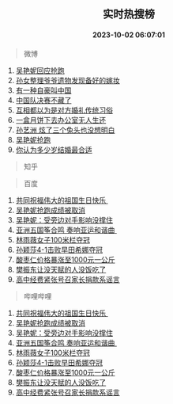 <div align="center"><h2>实时热搜榜</h2><h4>2023-10-02 06:07:01</h4></div>

> 微博  

1. [吴艳妮回应抢跑](https://s.weibo.com/weibo?q=%23%E5%90%B4%E8%89%B3%E5%A6%AE%E5%9B%9E%E5%BA%94%E6%8A%A2%E8%B7%91%23&t=31&band_rank=1&Refer=top)<br />
2. [孙女整理爷爷遗物发现备好的嫁妆](https://s.weibo.com/weibo?q=%23%E5%AD%99%E5%A5%B3%E6%95%B4%E7%90%86%E7%88%B7%E7%88%B7%E9%81%97%E7%89%A9%E5%8F%91%E7%8E%B0%E5%A4%87%E5%A5%BD%E7%9A%84%E5%AB%81%E5%A6%86%23&t=31&band_rank=2&Refer=top)<br />
3. [有一种自豪叫中国](https://s.weibo.com/weibo?q=%23%E6%9C%89%E4%B8%80%E7%A7%8D%E8%87%AA%E8%B1%AA%E5%8F%AB%E4%B8%AD%E5%9B%BD%23&t=31&band_rank=3&Refer=top)<br />
4. [中国队决赛不藏了](https://s.weibo.com/weibo?q=%23%E4%B8%AD%E5%9B%BD%E9%98%9F%E5%86%B3%E8%B5%9B%E4%B8%8D%E8%97%8F%E4%BA%86%23&t=31&band_rank=4&Refer=top)<br />
5. [互相都以为是对方婚礼传统习俗](https://s.weibo.com/weibo?q=%23%E4%BA%92%E7%9B%B8%E9%83%BD%E4%BB%A5%E4%B8%BA%E6%98%AF%E5%AF%B9%E6%96%B9%E5%A9%9A%E7%A4%BC%E4%BC%A0%E7%BB%9F%E4%B9%A0%E4%BF%97%23&t=31&band_rank=5&Refer=top)<br />
6. [一盒月饼下去办公室无人生还](https://s.weibo.com/weibo?q=%E4%B8%80%E7%9B%92%E6%9C%88%E9%A5%BC%E4%B8%8B%E5%8E%BB%E5%8A%9E%E5%85%AC%E5%AE%A4%E6%97%A0%E4%BA%BA%E7%94%9F%E8%BF%98&t=31&band_rank=6&Refer=top)<br />
7. [孙艺洲 炫了三个兔头也没想明白](https://s.weibo.com/weibo?q=%E5%AD%99%E8%89%BA%E6%B4%B2%20%E7%82%AB%E4%BA%86%E4%B8%89%E4%B8%AA%E5%85%94%E5%A4%B4%E4%B9%9F%E6%B2%A1%E6%83%B3%E6%98%8E%E7%99%BD&t=31&band_rank=7&Refer=top)<br />
8. [吴艳妮抢跑](https://s.weibo.com/weibo?q=%23%E5%90%B4%E8%89%B3%E5%A6%AE%E6%8A%A2%E8%B7%91%23&t=31&band_rank=8&Refer=top)<br />
9. [你认为多少岁结婚最合适](https://s.weibo.com/weibo?q=%23%E4%BD%A0%E8%AE%A4%E4%B8%BA%E5%A4%9A%E5%B0%91%E5%B2%81%E7%BB%93%E5%A9%9A%E6%9C%80%E5%90%88%E9%80%82%23&t=31&band_rank=9&Refer=top)<br />

> 知乎  


> 百度  

1. [共同祝福伟大的祖国生日快乐 ](https://www.baidu.com/s?wd=%E5%85%B1%E5%90%8C%E7%A5%9D%E7%A6%8F%E4%BC%9F%E5%A4%A7%E7%9A%84%E7%A5%96%E5%9B%BD%E7%94%9F%E6%97%A5%E5%BF%AB%E4%B9%90%C2%A0&sa=fyb_news&rsv_dl=fyb_news)<br />
2. [吴艳妮抢跑成绩被取消](https://www.baidu.com/s?wd=%E5%90%B4%E8%89%B3%E5%A6%AE%E6%8A%A2%E8%B7%91%E6%88%90%E7%BB%A9%E8%A2%AB%E5%8F%96%E6%B6%88&sa=fyb_news&rsv_dl=fyb_news)<br />
3. [吴艳妮：受旁边对手影响没撑住](https://www.baidu.com/s?wd=%E5%90%B4%E8%89%B3%E5%A6%AE%EF%BC%9A%E5%8F%97%E6%97%81%E8%BE%B9%E5%AF%B9%E6%89%8B%E5%BD%B1%E5%93%8D%E6%B2%A1%E6%92%91%E4%BD%8F&sa=fyb_news&rsv_dl=fyb_news)<br />
4. [亚洲五国筝合鸣 奏响亚运和谐曲 ](https://www.baidu.com/s?wd=%E4%BA%9A%E6%B4%B2%E4%BA%94%E5%9B%BD%E7%AD%9D%E5%90%88%E9%B8%A3+%E5%A5%8F%E5%93%8D%E4%BA%9A%E8%BF%90%E5%92%8C%E8%B0%90%E6%9B%B2%C2%A0&sa=fyb_news&rsv_dl=fyb_news)<br />
5. [林雨薇女子100米栏夺冠](https://www.baidu.com/s?wd=%E6%9E%97%E9%9B%A8%E8%96%87%E5%A5%B3%E5%AD%90100%E7%B1%B3%E6%A0%8F%E5%A4%BA%E5%86%A0&sa=fyb_news&rsv_dl=fyb_news)<br />
6. [孙颖莎4-1击败早田希娜夺冠](https://www.baidu.com/s?wd=%E5%AD%99%E9%A2%96%E8%8E%8E4-1%E5%87%BB%E8%B4%A5%E6%97%A9%E7%94%B0%E5%B8%8C%E5%A8%9C%E5%A4%BA%E5%86%A0&sa=fyb_news&rsv_dl=fyb_news)<br />
7. [酸枣仁价格暴涨至1000元一公斤](https://www.baidu.com/s?wd=%E9%85%B8%E6%9E%A3%E4%BB%81%E4%BB%B7%E6%A0%BC%E6%9A%B4%E6%B6%A8%E8%87%B31000%E5%85%83%E4%B8%80%E5%85%AC%E6%96%A4&sa=fyb_news&rsv_dl=fyb_news)<br />
8. [樊振东让没天赋的人没饭吃了](https://www.baidu.com/s?wd=%E6%A8%8A%E6%8C%AF%E4%B8%9C%E8%AE%A9%E6%B2%A1%E5%A4%A9%E8%B5%8B%E7%9A%84%E4%BA%BA%E6%B2%A1%E9%A5%AD%E5%90%83%E4%BA%86&sa=fyb_news&rsv_dl=fyb_news)<br />
9. [高中经费紧张号召家长捐款系谣言](https://www.baidu.com/s?wd=%E9%AB%98%E4%B8%AD%E7%BB%8F%E8%B4%B9%E7%B4%A7%E5%BC%A0%E5%8F%B7%E5%8F%AC%E5%AE%B6%E9%95%BF%E6%8D%90%E6%AC%BE%E7%B3%BB%E8%B0%A3%E8%A8%80&sa=fyb_news&rsv_dl=fyb_news)<br />

> 哔哩哔哩  

1. [共同祝福伟大的祖国生日快乐 ](https://www.baidu.com/s?wd=%E5%85%B1%E5%90%8C%E7%A5%9D%E7%A6%8F%E4%BC%9F%E5%A4%A7%E7%9A%84%E7%A5%96%E5%9B%BD%E7%94%9F%E6%97%A5%E5%BF%AB%E4%B9%90%C2%A0&sa=fyb_news&rsv_dl=fyb_news)<br />
2. [吴艳妮抢跑成绩被取消](https://www.baidu.com/s?wd=%E5%90%B4%E8%89%B3%E5%A6%AE%E6%8A%A2%E8%B7%91%E6%88%90%E7%BB%A9%E8%A2%AB%E5%8F%96%E6%B6%88&sa=fyb_news&rsv_dl=fyb_news)<br />
3. [吴艳妮：受旁边对手影响没撑住](https://www.baidu.com/s?wd=%E5%90%B4%E8%89%B3%E5%A6%AE%EF%BC%9A%E5%8F%97%E6%97%81%E8%BE%B9%E5%AF%B9%E6%89%8B%E5%BD%B1%E5%93%8D%E6%B2%A1%E6%92%91%E4%BD%8F&sa=fyb_news&rsv_dl=fyb_news)<br />
4. [亚洲五国筝合鸣 奏响亚运和谐曲 ](https://www.baidu.com/s?wd=%E4%BA%9A%E6%B4%B2%E4%BA%94%E5%9B%BD%E7%AD%9D%E5%90%88%E9%B8%A3+%E5%A5%8F%E5%93%8D%E4%BA%9A%E8%BF%90%E5%92%8C%E8%B0%90%E6%9B%B2%C2%A0&sa=fyb_news&rsv_dl=fyb_news)<br />
5. [林雨薇女子100米栏夺冠](https://www.baidu.com/s?wd=%E6%9E%97%E9%9B%A8%E8%96%87%E5%A5%B3%E5%AD%90100%E7%B1%B3%E6%A0%8F%E5%A4%BA%E5%86%A0&sa=fyb_news&rsv_dl=fyb_news)<br />
6. [孙颖莎4-1击败早田希娜夺冠](https://www.baidu.com/s?wd=%E5%AD%99%E9%A2%96%E8%8E%8E4-1%E5%87%BB%E8%B4%A5%E6%97%A9%E7%94%B0%E5%B8%8C%E5%A8%9C%E5%A4%BA%E5%86%A0&sa=fyb_news&rsv_dl=fyb_news)<br />
7. [酸枣仁价格暴涨至1000元一公斤](https://www.baidu.com/s?wd=%E9%85%B8%E6%9E%A3%E4%BB%81%E4%BB%B7%E6%A0%BC%E6%9A%B4%E6%B6%A8%E8%87%B31000%E5%85%83%E4%B8%80%E5%85%AC%E6%96%A4&sa=fyb_news&rsv_dl=fyb_news)<br />
8. [樊振东让没天赋的人没饭吃了](https://www.baidu.com/s?wd=%E6%A8%8A%E6%8C%AF%E4%B8%9C%E8%AE%A9%E6%B2%A1%E5%A4%A9%E8%B5%8B%E7%9A%84%E4%BA%BA%E6%B2%A1%E9%A5%AD%E5%90%83%E4%BA%86&sa=fyb_news&rsv_dl=fyb_news)<br />
9. [高中经费紧张号召家长捐款系谣言](https://www.baidu.com/s?wd=%E9%AB%98%E4%B8%AD%E7%BB%8F%E8%B4%B9%E7%B4%A7%E5%BC%A0%E5%8F%B7%E5%8F%AC%E5%AE%B6%E9%95%BF%E6%8D%90%E6%AC%BE%E7%B3%BB%E8%B0%A3%E8%A8%80&sa=fyb_news&rsv_dl=fyb_news)<br />
